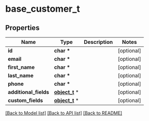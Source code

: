 # base_customer_t

## Properties
Name | Type | Description | Notes
------------ | ------------- | ------------- | -------------
**id** | **char \*** |  | [optional] 
**email** | **char \*** |  | [optional] 
**first_name** | **char \*** |  | [optional] 
**last_name** | **char \*** |  | [optional] 
**phone** | **char \*** |  | [optional] 
**additional_fields** | [**object_t**](.md) \* |  | [optional] 
**custom_fields** | [**object_t**](.md) \* |  | [optional] 

[[Back to Model list]](../README.md#documentation-for-models) [[Back to API list]](../README.md#documentation-for-api-endpoints) [[Back to README]](../README.md)



